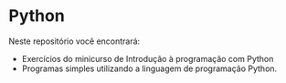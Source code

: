 # Python
Neste repositório você encontrará:
- Exercícios do minicurso de Introdução à programação com Python
- Programas simples utilizando a linguagem de programação Python.
